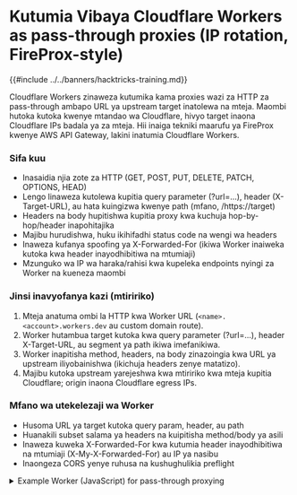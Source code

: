 # Kutumia Vibaya Cloudflare Workers as pass-through proxies (IP rotation, FireProx-style)

{{#include ../../banners/hacktricks-training.md}}

Cloudflare Workers zinaweza kutumika kama proxies wazi za HTTP za pass-through ambapo URL ya upstream target inatolewa na mteja. Maombi hutoka kutoka kwenye mtandao wa Cloudflare, hivyo target inaona Cloudflare IPs badala ya za mteja. Hii inaiga tekniki maarufu ya FireProx kwenye AWS API Gateway, lakini inatumia Cloudflare Workers.

### Sifa kuu
- Inasaidia njia zote za HTTP (GET, POST, PUT, DELETE, PATCH, OPTIONS, HEAD)
- Lengo linaweza kutolewa kupitia query parameter (?url=...), header (X-Target-URL), au hata kuingizwa kwenye path (mfano, /https://target)
- Headers na body hupitishwa kupitia proxy kwa kuchuja hop-by-hop/header inapohitajika
- Majibu hurudishwa, huku ikihifadhi status code na wengi wa headers
- Inaweza kufanya spoofing ya X-Forwarded-For (ikiwa Worker inaiweka kutoka kwa header inayodhibitiwa na mtumiaji)
- Mzunguko wa IP wa haraka/rahisi kwa kupeleka endpoints nyingi za Worker na kueneza maombi

### Jinsi inavyofanya kazi (mtiririko)
1) Mteja anatuma ombi la HTTP kwa Worker URL (`<name>.<account>.workers.dev` au custom domain route).
2) Worker hutambua target kutoka kwa query parameter (?url=...), header X-Target-URL, au segment ya path ikiwa imefanikiwa.
3) Worker inapitisha method, headers, na body zinazoingia kwa URL ya upstream iliyobainishwa (ikichuja headers zenye matatizo).
4) Majibu kutoka upstream yarejeshwa kwa mtiririko kwa mteja kupitia Cloudflare; origin inaona Cloudflare egress IPs.

### Mfano wa utekelezaji wa Worker
- Husoma URL ya target kutoka query param, header, au path
- Huanakili subset salama ya headers na kuipitisha method/body ya asili
- Inaweza kuweka X-Forwarded-For kwa kutumia header inayodhibitiwa na mtumiaji (X-My-X-Forwarded-For) au IP ya nasibu
- Inaongeza CORS yenye ruhusa na kushughulikia preflight

<details>
<summary>Example Worker (JavaScript) for pass-through proxying</summary>
```javascript
/**
* Minimal Worker pass-through proxy
* - Target URL from ?url=, X-Target-URL, or /https://...
* - Proxies method/headers/body to upstream; relays response
*/
addEventListener('fetch', event => {
event.respondWith(handleRequest(event.request))
})

async function handleRequest(request) {
try {
const url = new URL(request.url)
const targetUrl = getTargetUrl(url, request.headers)

if (!targetUrl) {
return errorJSON('No target URL specified', 400, {
usage: {
query_param: '?url=https://example.com',
header: 'X-Target-URL: https://example.com',
path: '/https://example.com'
}
})
}

let target
try { target = new URL(targetUrl) } catch (e) {
return errorJSON('Invalid target URL', 400, { provided: targetUrl })
}

// Forward original query params except control ones
const passthru = new URLSearchParams()
for (const [k, v] of url.searchParams) {
if (!['url', '_cb', '_t'].includes(k)) passthru.append(k, v)
}
if (passthru.toString()) target.search = passthru.toString()

// Build proxied request
const proxyReq = buildProxyRequest(request, target)
const upstream = await fetch(proxyReq)

return buildProxyResponse(upstream, request.method)
} catch (error) {
return errorJSON('Proxy request failed', 500, {
message: error.message,
timestamp: new Date().toISOString()
})
}
}

function getTargetUrl(url, headers) {
let t = url.searchParams.get('url') || headers.get('X-Target-URL')
if (!t && url.pathname !== '/') {
const p = url.pathname.slice(1)
if (p.startsWith('http')) t = p
}
return t
}

function buildProxyRequest(request, target) {
const h = new Headers()
const allow = [
'accept','accept-language','accept-encoding','authorization',
'cache-control','content-type','origin','referer','user-agent'
]
for (const [k, v] of request.headers) {
if (allow.includes(k.toLowerCase())) h.set(k, v)
}
h.set('Host', target.hostname)

// Optional: spoof X-Forwarded-For if provided
const spoof = request.headers.get('X-My-X-Forwarded-For')
h.set('X-Forwarded-For', spoof || randomIP())

return new Request(target.toString(), {
method: request.method,
headers: h,
body: ['GET','HEAD'].includes(request.method) ? null : request.body
})
}

function buildProxyResponse(resp, method) {
const h = new Headers()
for (const [k, v] of resp.headers) {
if (!['content-encoding','content-length','transfer-encoding'].includes(k.toLowerCase())) {
h.set(k, v)
}
}
// Permissive CORS for tooling convenience
h.set('Access-Control-Allow-Origin', '*')
h.set('Access-Control-Allow-Methods', 'GET, POST, PUT, DELETE, OPTIONS, PATCH, HEAD')
h.set('Access-Control-Allow-Headers', '*')

if (method === 'OPTIONS') return new Response(null, { status: 204, headers: h })
return new Response(resp.body, { status: resp.status, statusText: resp.statusText, headers: h })
}

function errorJSON(msg, status=400, extra={}) {
return new Response(JSON.stringify({ error: msg, ...extra }), {
status, headers: { 'Content-Type': 'application/json' }
})
}

function randomIP() { return [1,2,3,4].map(() => Math.floor(Math.random()*255)+1).join('.') }
```
</details>

### Kut automatisha deployment na mzunguko kwa FlareProx

FlareProx ni zana ya Python inayotumia Cloudflare API kuweka endpoints nyingi za Worker na kuzizungusha kati yao. Hii hutoa mzunguko wa IP unaofanana na FireProx kutoka kwenye mtandao wa Cloudflare.

Usanidi
1) Unda Cloudflare API Token ukitumia template “Edit Cloudflare Workers” na upate Account ID yako kutoka kwenye dashboard.
2) Sanidi FlareProx:
```bash
git clone https://github.com/MrTurvey/flareprox
cd flareprox
pip install -r requirements.txt
```
**Tengeneza faili ya usanidi flareprox.json:**
```json
{
"cloudflare": {
"api_token": "your_cloudflare_api_token",
"account_id": "your_cloudflare_account_id"
}
}
```
**Matumizi ya CLI**

- Unda proxies N za Worker:
```bash
python3 flareprox.py create --count 2
```
- Orodhesha endpoints:
```bash
python3 flareprox.py list
```
- Endpoints za upimaji wa afya:
```bash
python3 flareprox.py test
```
- Futa endpoints zote:
```bash
python3 flareprox.py cleanup
```
**Kuongoza trafiki kupitia Worker**
- Fomu ya parameter za query:
```bash
curl "https://your-worker.account.workers.dev?url=https://httpbin.org/ip"
```
- Fomu ya kichwa:
```bash
curl -H "X-Target-URL: https://httpbin.org/ip" https://your-worker.account.workers.dev
```
- Fomu ya path (ikiwa imetekelezwa):
```bash
curl https://your-worker.account.workers.dev/https://httpbin.org/ip
```
- Mifano ya mbinu:
```bash
# GET
curl "https://your-worker.account.workers.dev?url=https://httpbin.org/get"

# POST (form)
curl -X POST -d "username=admin" \
"https://your-worker.account.workers.dev?url=https://httpbin.org/post"

# PUT (JSON)
curl -X PUT -d '{"username":"admin"}' -H "Content-Type: application/json" \
"https://your-worker.account.workers.dev?url=https://httpbin.org/put"

# DELETE
curl -X DELETE \
"https://your-worker.account.workers.dev?url=https://httpbin.org/delete"
```
**`X-Forwarded-For` udhibiti**

Ikiwa Worker inaheshimu `X-My-X-Forwarded-For`, unaweza kuathiri thamani ya upstream ya `X-Forwarded-For`:
```bash
curl -H "X-My-X-Forwarded-For: 203.0.113.10" \
"https://your-worker.account.workers.dev?url=https://httpbin.org/headers"
```
**Matumizi kwa njia ya programu**

Tumia maktaba ya FlareProx kuunda/kuorodhesha/kujaribu endpoints na kupitisha maombi kutoka Python.

<details>
<summary>Mfano wa Python: Tuma POST kupitia endpoint ya Worker ya nasibu</summary>
```python
#!/usr/bin/env python3
from flareprox import FlareProx, FlareProxError
import json

# Initialize
flareprox = FlareProx(config_file="flareprox.json")
if not flareprox.is_configured:
print("FlareProx not configured. Run: python3 flareprox.py config")
exit(1)

# Ensure endpoints exist
endpoints = flareprox.sync_endpoints()
if not endpoints:
print("Creating proxy endpoints...")
flareprox.create_proxies(count=2)

# Make a POST request through a random endpoint
try:
post_data = json.dumps({
"username": "testuser",
"message": "Hello from FlareProx!",
"timestamp": "2025-01-01T12:00:00Z"
})

headers = {
"Content-Type": "application/json",
"User-Agent": "FlareProx-Client/1.0"
}

response = flareprox.redirect_request(
target_url="https://httpbin.org/post",
method="POST",
headers=headers,
data=post_data
)

if response.status_code == 200:
result = response.json()
print("✓ POST successful via FlareProx")
print(f"Origin IP: {result.get('origin', 'unknown')}")
print(f"Posted data: {result.get('json', {})}")
else:
print(f"Request failed with status: {response.status_code}")

except FlareProxError as e:
print(f"FlareProx error: {e}")
except Exception as e:
print(f"Request error: {e}")
```
</details>

**Muunganisho na Burp/Scanner**
- Elekeza zana (kwa mfano, Burp Suite) kwa Worker URL.
- Toa upstream halisi ukitumia ?url= au X-Target-URL.
- Semantiki za HTTP (methods/headers/body) zinahifadhiwa wakati ukificha IP yako ya asili nyuma ya Cloudflare.

**Vidokezo vya uendeshaji na mipaka**
- Cloudflare Workers Free plan inaruhusu takriban 100,000 requests/day kwa akaunti; tumia endpoints mbalimbali kusambaza trafiki ikiwa inahitajika.
- Workers zinaendesha kwenye mtandao wa Cloudflare; malengo mengi yataona tu Cloudflare IPs/ASN, jambo ambalo linaweza kupitisha naive IP allow/deny lists au geo heuristics.
- Tumia kwa uwajibikaji na tu kwa idhini. Heshimu ToS na robots.txt.

## Marejeo
- [FlareProx (Cloudflare Workers pass-through/rotation)](https://github.com/MrTurvey/flareprox)
- [Cloudflare Workers fetch() API](https://developers.cloudflare.com/workers/runtime-apis/fetch/)
- [Cloudflare Workers pricing and free tier](https://developers.cloudflare.com/workers/platform/pricing/)
- [FireProx (AWS API Gateway)](https://github.com/ustayready/fireprox)

{{#include ../../banners/hacktricks-training.md}}
